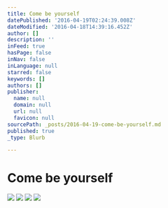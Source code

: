 ```yaml
---
title: Come be yourself
datePublished: '2016-04-19T02:24:39.008Z'
dateModified: '2016-04-18T14:39:16.452Z'
author: []
description: ''
inFeed: true
hasPage: false
inNav: false
inLanguage: null
starred: false
keywords: []
authors: []
publisher:
  name: null
  domain: null
  url: null
  favicon: null
sourcePath: _posts/2016-04-19-come-be-yourself.md
published: true
_type: Blurb

---
```

# Come be yourself
![](https://the-grid-user-content.s3-us-west-2.amazonaws.com/c8cc13ec-5153-454b-8175-0f24dfbff77c.jpg)
![](https://the-grid-user-content.s3-us-west-2.amazonaws.com/afa01a98-f194-4915-812d-fed90c7201b0.jpg)
![](https://the-grid-user-content.s3-us-west-2.amazonaws.com/a82bfc68-5b4b-4a1a-9267-916924d5c102.jpg)
![](https://the-grid-user-content.s3-us-west-2.amazonaws.com/48a921cd-1ef2-4e20-9102-b1e6843e6072.jpg)